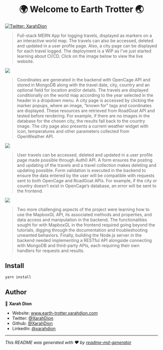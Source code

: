 <h1 align="center">🌍 Welcome to Earth Trotter 🌏</h1>
<p>
  <a href="https://twitter.com/XarahDion" target="_blank">
    <img alt="Twitter: XarahDion" src="https://img.shields.io/twitter/follow/XarahDion.svg?style=social" />
  </a>
</p>

> Full-stack MERN App for logging travels, displayed as markers on a an interactive world map. The travels can also be accessed, deleted and updated in a user profile page. Also, a city page can be displayed for each travel logged. The deployment is a WIP as I've just started learning about CI/CD. Click on the image below to view the live website.
> 
[<img src="https://res.cloudinary.com/dojn5va73/image/upload/v1672246033/screencapture-earth-trotter-xarahdion-2022-12-28-11_47_00_koxcbx.png" >](https://www.earth-trotter.xarahdion.com/)

> Coordinates are generated in the backend with OpenCage API and stored in MongoDB along with the travel date, city, country and an optional field for location and/or details. The travels are displayed conditionally on the world map according to the year selected in the header in a dropdown menu. A city page is accessed by clicking the marker popups, where an image, “known for” tags and coordinates are displayed. These resources are retrieved from RoadGoat API and tested before rendering. For example, if there are no images in the database for the chosen city, the results fall back to the country image. The city page also presents a current weather widget with icon, temperatures and other parameters collected from OpenWeather API.
>
[<img src='https://res.cloudinary.com/dojn5va73/image/upload/v1672245683/screencapture-earth-trotter-xarahdion-cities-Copenhagen-Denmark-2022-12-28-10_39_03_kssvye.png' >](https://www.earth-trotter.xarahdion.com/)

> User travels can be accessed, deleted and updated in a user profile page made possible through Auth0 API. A form ensures the posting and updating of the travels and a travel collection makes deleting and updating possible. Form validation is executed in the backend to ensure the data entered by the user will be compatible with requests sent to both OpenCage and RoadGoat APIs. For example, if the city or country doesn’t exist in OpenCage’s database, an error will be sent to the frontend. 
> 
[<img src='https://res.cloudinary.com/dojn5va73/image/upload/v1672246404/screencapture-earth-trotter-onrender-profile-2022-12-28-11_53_15_oha1db.png' >](https://www.earth-trotter.xarahdion.com/)
>Two more challenging aspects of the project were learning how to use the MapboxGL API, its associated methods and properties, and data access and manipulation in the backend. The functionalities sought for with MapboxGL in the frontend required going beyond the tutorials, digging through the documentation and troubleshooting unwanted behaviors. Finally, building the Node.js server in the backend needed implementing a RESTful API alongside connecting with MongoDB and third-party APIs, each requiring their own handlers for requests and results. 
>

## Install

```sh
yarn install
```

## Author

👤 **Xarah Dion**

* Website: www.earth-trotter.xarahdion.com
* Twitter: [@XarahDion](https://twitter.com/XarahDion)
* Github: [@XarahDion](https://github.com/XarahDion)
* LinkedIn: [@xarahdion](https://linkedin.com/in/xarahdion)

***
_This README was generated with ❤️ by [readme-md-generator](https://github.com/kefranabg/readme-md-generator)_

